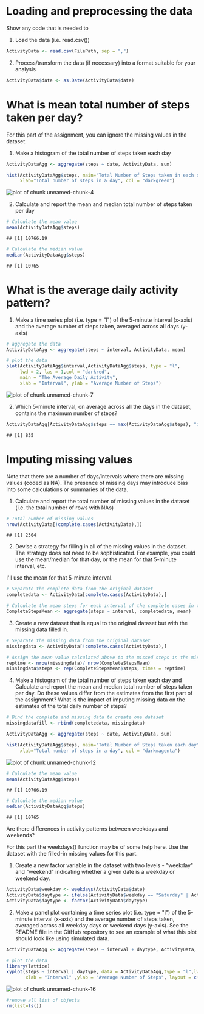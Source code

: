 

# Loading and preprocessing the data

Show any code that is needed to

1. Load the data (i.e. read.csv())


```r
ActivityData <- read.csv(FilePath, sep = ",")
```

2. Process/transform the data (if necessary) into a format suitable for your analysis

```r
ActivityData$date <- as.Date(ActivityData$date)
```

# What is mean total number of steps taken per day?

For this part of the assignment, you can ignore the missing values in the dataset.

1. Make a histogram of the total number of steps taken each day


```r
ActivityDataAgg <- aggregate(steps ~ date, ActivityData, sum)

hist(ActivityDataAgg$steps, main="Total Number of Steps taken in each day", 
     xlab="Total number of steps in a day", col = "darkgreen")
```

![plot of chunk unnamed-chunk-4](figure/unnamed-chunk-4-1.png)

2. Calculate and report the mean and median total number of steps taken per day


```r
# Calculate the mean value
mean(ActivityDataAgg$steps)
```

```
## [1] 10766.19
```


```r
# Calculate the median value
median(ActivityDataAgg$steps)
```

```
## [1] 10765
```

# What is the average daily activity pattern?

1. Make a time series plot (i.e. type = "l") of the 5-minute interval (x-axis) and the average number of steps taken, averaged across all days (y-axis)


```r
# aggregate the data
ActivityDataAgg <- aggregate(steps ~ interval, ActivityData, mean)

# plot the data
plot(ActivityDataAgg$interval,ActivityDataAgg$steps, type = "l",
     lwd = 2, las = 1,col = "darkred",
     main = "The Average Daily Activity",
     xlab = "Interval", ylab = "Average Number of Steps")
```

![plot of chunk unnamed-chunk-7](figure/unnamed-chunk-7-1.png)

2. Which 5-minute interval, on average across all the days in the dataset, contains the maximum number of steps?


```r
ActivityDataAgg[ActivityDataAgg$steps == max(ActivityDataAgg$steps), "interval"]
```

```
## [1] 835
```

# Imputing missing values

Note that there are a number of days/intervals where there are missing values (coded as NA). The presence of missing days may introduce bias into some calculations or summaries of the data.

1. Calculate and report the total number of missing values in the dataset (i.e. the total number of rows with NAs)

```r
# Total number of missing values
nrow(ActivityData[!complete.cases(ActivityData),])
```

```
## [1] 2304
```

2. Devise a strategy for filling in all of the missing values in the dataset. The strategy does not need to be sophisticated. For example, you could use the mean/median for that day, or the mean for that 5-minute interval, etc.

I'll use the mean for that 5-minute interval.

```r
# Separate the complete data from the original dataset 
completedata <- ActivityData[complete.cases(ActivityData),]

# Calculate the mean steps for each interval of the complete cases in the data set
CompleteStepsMean <- aggregate(steps ~ interval, completedata, mean)
```

3. Create a new dataset that is equal to the original dataset but with the missing data filled in.

```r
# Separate the missing data from the original dataset
missingdata <- ActivityData[!complete.cases(ActivityData),]

# Assign the mean value calculated above to the missed steps in the missing data set
reptime <- nrow(missingdata)/ nrow(CompleteStepsMean)
missingdata$steps <- rep(CompleteStepsMean$steps, times = reptime)
```

4. Make a histogram of the total number of steps taken each day and Calculate and report the mean and median total number of steps taken per day. Do these values differ from the estimates from the first part of the assignment? What is the impact of imputing missing data on the estimates of the total daily number of steps?

```r
# Bind the complete and missing data to create one dataset
missingdatafill <- rbind(completedata, missingdata)

ActivityDataAgg <- aggregate(steps ~ date, ActivityData, sum)

hist(ActivityDataAgg$steps, main="Total Number of Steps taken each day", 
     xlab="Total number of steps in a day", col = "darkmagenta")
```

![plot of chunk unnamed-chunk-12](figure/unnamed-chunk-12-1.png)


```r
# Calculate the mean value
mean(ActivityDataAgg$steps)
```

```
## [1] 10766.19
```


```r
# Calculate the median value
median(ActivityDataAgg$steps)
```

```
## [1] 10765
```

Are there differences in activity patterns between weekdays and weekends?

For this part the weekdays() function may be of some help here. Use the dataset with the filled-in missing values for this part.

1. Create a new factor variable in the dataset with two levels - "weekday" and "weekend" indicating whether a given date is a weekday or weekend day.


```r
ActivityData$weekday <- weekdays(ActivityData$date)
ActivityData$daytype <- ifelse(ActivityData$weekday == "Saturday" | ActivityData$weekday == "Sunday", "Weekend", "Weekday")
ActivityData$daytype <- factor(ActivityData$daytype)
```

2. Make a panel plot containing a time series plot (i.e. type = "l") of the 5-minute interval (x-axis) and the average number of steps taken, averaged across all weekday days or weekend days (y-axis). See the README file in the GitHub repository to see an example of what this plot should look like using simulated data.


```r
ActivityDataAgg <- aggregate(steps ~ interval + daytype, ActivityData, mean)

# plot the data
library(lattice)
xyplot(steps ~ interval | daytype, data = ActivityDataAgg,type = "l",lwd = 2,
       xlab = "Interval" ,ylab = "Average Number of Steps", layout = c(1,2))
```

![plot of chunk unnamed-chunk-16](figure/unnamed-chunk-16-1.png)


```r
#remove all list of objects
rm(list=ls())
```

